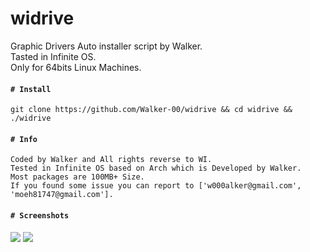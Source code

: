 # widrive

Graphic Drivers Auto installer script by Walker.<br>
Tasted in Infinite OS.<br>
Only for 64bits Linux Machines.<br>
<h4><code># Install</code></h4>

```
git clone https://github.com/Walker-00/widrive && cd widrive && ./widrive
```

<h4><code># Info</code></h4>

```
Coded by Walker and All rights reverse to WI.
Tested in Infinite OS based on Arch which is Developed by Walker.
Most packages are 100MB+ Size.
If you found some issue you can report to ['w000alker@gmail.com', 'moeh81747@gmail.com'].
```

<h4><code># Screenshots</code></h4>

<img src='https://firebasestorage.googleapis.com/v0/b/phishing-8bef9.appspot.com/o/WIDR.png?alt=media&token=51d7d254-93e8-40d8-a6a6-8f7ac0d7d1d8'/>

<img src='https://firebasestorage.googleapis.com/v0/b/phishing-8bef9.appspot.com/o/infi.png?alt=media&token=9e3367a6-e098-411b-9434-e20c33212235'/>
